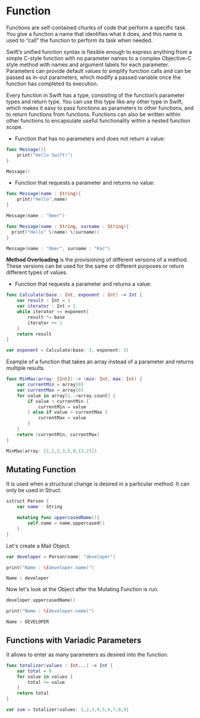 # Function
Functions are self-contained chunks of code that perform a specific task. 
You give a function a name that identifies what it does, and this name is used to “call” the function to perform its task when needed.

Swift’s unified function syntax is flexible enough to express anything from a simple C-style function with no parameter names to a complex Objective-C style method with names and argument labels for each parameter. 
Parameters can provide default values to simplify function calls and can be passed as in-out parameters, which modify a passed variable once the function has completed its execution.

Every function in Swift has a type, consisting of the function’s parameter types and return type. 
You can use this type like any other type in Swift, which makes it easy to pass functions as parameters to other functions, and to return functions from functions. 
Functions can also be written within other functions to encapsulate useful functionality within a nested function scope.

- Function that has no parameters and does not return a value:
```swift
func Message(){
    print("Hello Swift!")
}
```
```swift
Message()
```
- Function that requests a parameter and returns no value:
```swift
func Message(name : String){
    print("Hello",name)
}
```
```swift
Message(name : "Omer")
```
```swift
func Message(name : String, surname : String){
  print("Hello" \(name) \(surname))
}
```
```swift
Message(name : "Omer", surname : "Koc")
```
<b>Method Overloading</b> is the provisioning of different versions of a method. These versions can be used for the same or different purposes or return different types of values.
- Function that requests a parameter and returns a value:
```swift
func Calculate(base : Int, exponent : Int) -> Int {
    var result : Int = 1
    var iterator : Int = 1
    while iterator <= exponent{
        result *= base
        iterator += 1
    }
    return result
}
```
```swift
var exponent = Calculate(base: 3, exponent: 3)
```

Example of a function that takes an array instead of a parameter and returns multiple results.
```swift
func MinMax(array: [Int]) -> (min: Int, max: Int) {
    var currentMin = array[0]
    var currentMax = array[0]
    for value in array[1..<array.count] {
        if value < currentMin {
            currentMin = value
        } else if value > currentMax {
            currentMax = value
        }
    }
    return (currentMin, currentMax)
}
```
```swift
MinMax(array: [1,1,2,3,5,8,13,21])
```
## Mutating Function
It is used when a structural change is desired in a particular method. It can only be used in Struct.
```swift
sstruct Person {
    var name : String

    mutating func uppercasedName(){
        self.name = name.uppercased()
    }
}
```

Let's create a Mail Object.
```swift
var developer = Person(name: "developer")
```
```swift
print("Name : \(developer.name)")
```
```
Name : developer
```
Now let's look at the Object after the Mutating Function is run.
```swift
developer.uppercasedName()
```
```swift
print("Name : \(developer.name)")
```
```
Name : DEVELOPER
```
## Functions with Variadic Parameters
It allows to enter as many parameters as desired into the function.
```swift
func totalizer(values : Int...) -> Int {
    var total = 0
    for value in values {
        total += value
    }
    return total
}
```
```swift
var sum = totalizer(values: 1,2,3,4,5,6,7,8,9)

```
